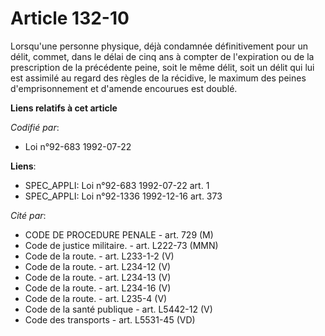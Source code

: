 # Article 132-10

Lorsqu'une personne physique, déjà condamnée définitivement pour un délit, commet, dans le délai de cinq ans à compter de
l'expiration ou de la prescription de la précédente peine, soit le même délit, soit un délit qui lui est assimilé au regard
des règles de la récidive, le maximum des peines d'emprisonnement et d'amende encourues est doublé.

**Liens relatifs à cet article**

_Codifié par_:

  - Loi n°92-683 1992-07-22

**Liens**:

  - SPEC_APPLI: Loi n°92-683 1992-07-22 art. 1
  - SPEC_APPLI: Loi n°92-1336 1992-12-16 art. 373

_Cité par_:

  - CODE DE PROCEDURE PENALE - art. 729 (M)
  - Code de justice militaire. - art. L222-73 (MMN)
  - Code de la route. - art. L233-1-2 (V)
  - Code de la route. - art. L234-12 (V)
  - Code de la route. - art. L234-13 (V)
  - Code de la route. - art. L234-16 (V)
  - Code de la route. - art. L235-4 (V)
  - Code de la santé publique - art. L5442-12 (V)
  - Code des transports - art. L5531-45 (VD)

